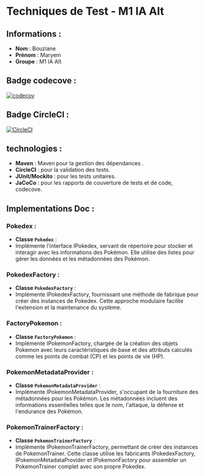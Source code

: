 # Techniques de Test - M1 IA Alt
## Informations :

- **Nom** : Bouziane
- **Prénom** : Maryem
- **Groupe** : M1 IA Alt

## Badge codecove :
[![codecov](https://codecov.io/gh/BouzianeMaryem/ceri-m1-techniques-de-test/graph/badge.svg?token=6WQJWMQFOP)](https://codecov.io/gh/BouzianeMaryem/ceri-m1-techniques-de-test)
## Badge CircleCI :

[![CircleCI](https://dl.circleci.com/status-badge/img/gh/BouzianeMaryem/ceri-m1-techniques-de-test/tree/master.svg?style=svg)](https://dl.circleci.com/status-badge/redirect/gh/BouzianeMaryem/ceri-m1-techniques-de-test/tree/master)

## technologies :
- **Maven** : Maven pour la gestion des dépendances .
- **CircleCI** :  pour la validation des tests.
- **JUnit/Mockito** : pour les tests unitaires.
- **JaCoCo** : pour les rapports de couverture de tests et de code, codecove.

## Implementations Doc :

### Pokedex :
- **Classe `Pokedex`** : 
- Implémente l'interface IPokedex, servant de répertoire pour stocker et interagir avec les informations des Pokémon. Elle utilise des listes pour gérer les données et les métadonnées des Pokémon.
  
### PokedexFactory :
- **Classe `PokedexFactory`** : 
- Implémente IPokedexFactory, fournissant une méthode de fabrique pour créer des instances de Pokedex. Cette approche modulaire facilite l'extension et la maintenance du système.

### FactoryPokemon :
- **Classe `FactoryPokemon`** : 
- Implémente IPokemonFactory, chargée de la création des objets Pokemon avec leurs caractéristiques de base et des attributs calculés comme les points de combat (CP) et les points de vie (HP).

### PokemonMetadataProvider :
- **Classe `PokemonMetadataProvider`** :
- Implémente IPokemonMetadataProvider, s'occupant de la fourniture des métadonnées pour les Pokémon. Les métadonnées incluent des informations essentielles telles que le nom, l'attaque, la défense et l'endurance des Pokémon.

### PokemonTrainerFactory :
- **Classe `PokemonTrainerFactory`** :
- Implémente IPokemonTrainerFactory, permettant de créer des instances de PokemonTrainer. Cette classe utilise les fabricants IPokedexFactory, IPokemonMetadataProvider et IPokemonFactory pour assembler un PokemonTrainer complet avec son propre Pokedex.

